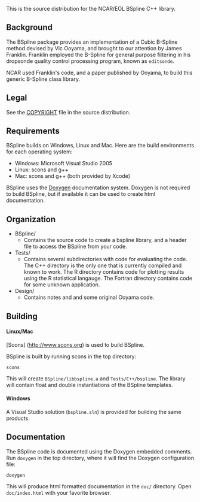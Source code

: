 This is the source distribution for the NCAR/EOL BSpline C++ library. 

## Background

The BSpline package provides an implementation of a Cubic B-Spline method
devised by Vic Ooyama, and brought to our attention by James
Franklin. Franklin employed the B-Spline for general purpose filtering in
his dropsonde quality control processing program, known as `editsonde`.

NCAR used Franklin's code, and a paper published by Ooyama, to build this
generic B-Spline class library.

## Legal

See the [COPYRIGHT](./COPYRIGHT) file in the source distribution.

## Requirements

BSpline builds on Windows, Linux and Mac. Here are the build environments
for each operating system:

 * Windows: Microsoft Visual Studio 2005
 * Linux: scons and g++
 * Mac: scons and g++ (both provided by Xcode)

BSpline uses the [Doxygen](www.doxygen.org) documentation system. Doxygen
is not required to build BSpline, but if available it can be used to create
html documentation.

## Organization

 * BSpline/
   * Contains the source code to create a bspline library, and a header file to access the BSpline from your code.
 * Tests/
   * Contains several subdirectories with code for evaluating
      the code. The C++ directory is the only one that is currently compiled
      and known to work. The R directory contains code for plotting
      results using the R statistical langauge. The Fortran directory contains
      code for some unknown application.
 * Design/
   * Contains notes and and some original Ooyama code.

## Building

#### Linux/Mac

[Scons] (http://www.scons.org) is used to build BSpline.

BSpline is built by running scons in the top directory:

```
scons
```

This will create `BSpline/libbspline.a` and `Tests/C++/bspline`. The library 
will contain float and double instantiations of the BSpline
templates.

#### Windows

A Visual Studio solution (`bspline.sln`) is provided for building the
same products.

## Documentation

The BSpline code is documented using the Doxygen embedded comments.  Run
`doxygen` in the top directory, where it will find the Doxygen
configuration file:

```
doxygen
```
   
This will produce html formatted documentation in the `doc/` directory.
Open `doc/index.html` with your favorite browser.
